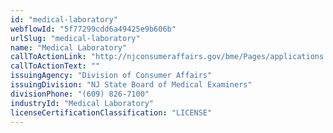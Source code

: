 ```yaml
---
id: "medical-laboratory"
webflowId: "5f77299cdd6a49425e9b606b"
urlSlug: "medical-laboratory"
name: "Medical Laboratory"
callToActionLink: "http://njconsumeraffairs.gov/bme/Pages/applications.aspx"
callToActionText: ""
issuingAgency: "Division of Consumer Affairs"
issuingDivision: "NJ State Board of Medical Examiners"
divisionPhone: "(609) 826-7100"
industryId: "Medical Laboratory"
licenseCertificationClassification: "LICENSE"
---
```

